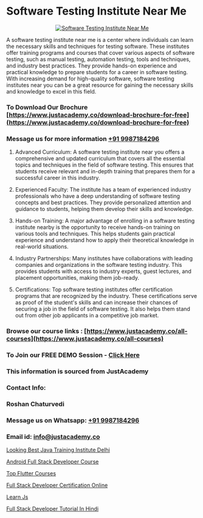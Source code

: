 # Software Testing Institute Near Me

<p align="center">
  <a href="https://justacademy.co/program-detail/software-testing">
    <img src="https://justacademy.co/storage2/program_images/1704700438.webp" alt="Software Testing Institute Near Me">
  </a>
</p>

A software testing institute near me is a center where individuals can learn the necessary skills and techniques for testing software. These institutes offer training programs and courses that cover various aspects of software testing, such as manual testing, automation testing, tools and techniques, and industry best practices. They provide hands-on experience and practical knowledge to prepare students for a career in software testing. With increasing demand for high-quality software, software testing institutes near you can be a great resource for gaining the necessary skills and knowledge to excel in this field.
### To Download Our Brochure [https://www.justacademy.co/download-brochure-for-free](https://www.justacademy.co/download-brochure-for-free)
### Message us for more information [+91 9987184296](https://api.whatsapp.com/send?phone=919987184296)
1) Advanced Curriculum: A software testing institute near you offers a comprehensive and updated curriculum that covers all the essential topics and techniques in the field of software testing. This ensures that students receive relevant and in-depth training that prepares them for a successful career in this industry.

2) Experienced Faculty: The institute has a team of experienced industry professionals who have a deep understanding of software testing concepts and best practices. They provide personalized attention and guidance to students, helping them develop their skills and knowledge.

3) Hands-on Training: A major advantage of enrolling in a software testing institute nearby is the opportunity to receive hands-on training on various tools and techniques. This helps students gain practical experience and understand how to apply their theoretical knowledge in real-world situations.

4) Industry Partnerships: Many institutes have collaborations with leading companies and organizations in the software testing industry. This provides students with access to industry experts, guest lectures, and placement opportunities, making them job-ready.

5) Certifications: Top software testing institutes offer certification programs that are recognized by the industry. These certifications serve as proof of the student's skills and can increase their chances of securing a job in the field of software testing. It also helps them stand out from other job applicants in a competitive job market.

### Browse our course links : [https://www.justacademy.co/all-courses](https://www.justacademy.co/all-courses) 
### To Join our FREE DEMO Session - [Click Here](https://www.justacademy.co/register-for-course-demo)


### This information is sourced from JustAcademy
### Contact Info:
### Roshan Chaturvedi
### Message us on Whatsapp: [+91 9987184296](https://api.whatsapp.com/send?phone=919987184296)
### Email id: [info@justacademy.co](mailto:info@justacademy.co)
                
[Looking Best Java Training Institute Delhi](https://www.linkedin.com/pulse/looking-best-java-training-institute-delhi-justacademy-pune-l3m3e?trackingId=wTMGmAiN5dq%2B%2FzI4SepU%2BA%3D%3D&lipi=urn%3Ali%3Apage%3Ad_flagship3_company_admin%3BGzpHiwsYRr22lJjP82PYtA%3D%3D)

[Android Full Stack Developer Course](https://www.linkedin.com/pulse/android-full-stack-developer-course-software-training-sunnyvale-xftcf/)

[Top Flutter Courses](https://medium.com/@akanshapatil/top-flutter-courses-22ca3ff4bc2c)

[Full Stack Developer Certification Online](https://medium.com/@mahi3106/full-stack-developer-certification-online-f58660451bb6)

[Learn Js](https://justacademyin.github.io/Articles/Learn-Js)

[Full Stack Developer Tutorial In Hindi](https://justacademyin.github.io/Articles/Full-Stack-Developer-Tutorial-In-Hindi)

